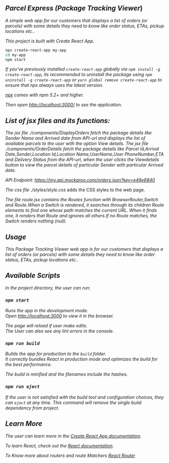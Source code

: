 ## _Parcel Express (Package Tracking Viewer_)

_A simple web app for our customers that displays a list of orders (or parcels)
with some details they need to know like order status, ETAs, pickup locations etc.._

_This project is built with Create React App._

```sh
npx create-react-app my-app
cd my-app
npm start
```

_If you've previously installed `create-react-app` globally via `npm install -g create-react-app`, its recommended to uninstall the package using `npm uninstall -g create-react-app` or `yarn global remove create-react-app` to ensure that npx always uses the latest version._

_[npx](https://medium.com/@maybekatz/introducing-npx-an-npm-package-runner-55f7d4bd282b) comes with npm 5.2+ and higher._

_Then open [http://localhost:3000/](http://localhost:3000/) to see the application.<br>_

## _List of jsx files and its functions:_

_The jsx file ./components/DisplayOrders fetch the package details like Sender Name and Arrived date from API-url and displays the list of available parcels to the user with the option View details._
_The jsx file ./components/OrderDetails fetch the package details like
Parcel Id,Arrival Date,Sender,Location Id,Location Name,UserName,User PhoneNumber,ETA and Delivery Status from the API-url, when the user clicks the Viewdetails button to view the parcel details of particular Sender with particular Arrived date._

_API Endpoint: https://my.api.mockaroo.com/orders.json?key=e49e6840_

_The css file ./styles/style.css_ adds the CSS styles to the web page.

_The file route.jsx contains the Routes function with
BrowserRouter,Switch and Route.When a Switch is rendered, it searches through its children Route elements to find one whose path matches the current URL. When it finds one, it renders that Route and ignores all others.If no Route matches, the Switch renders nothing (null)._

## _Usage_

_This Package Tracking Viewer web app is for our customers that displays a list of orders (or parcels)
with some details they need to know like order status, ETAs, pickup locations etc.._

## _Available Scripts_

_In the project directory, the user can run:_

### _`npm start`_

_Runs the app in the development mode.<br />
Open [http://localhost:3000](http://localhost:3000) to view it in the browser._

_The page will reload if user make edits.<br />
The User can also see any lint errors in the console._

### _`npm run build`_

_Builds the app for production to the `build` folder.<br />_
_It correctly bundles React in production mode and optimizes the build for the best performance._

_The build is minified and the filenames include the hashes.<br />_

### _`npm run eject`_

_If the user is not satisfied with the build tool and configuration choices, they can `eject` at any time. This command will remove the single build dependency from project._

## _Learn More_

_The user can learn more in the [Create React App documentation](https://create-react-app.dev/docs/getting-started/)._

_To learn React, check out the [React documentation](https://dev.to/eduardo_alvarez_946ae8b20/react-introduction-58ln)._

_To Know more about routers and route Matchers [React Router](https://reactrouter.com/web/guides/primary-components.)_
